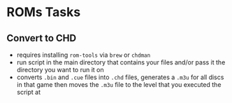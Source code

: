 # ROMs Tasks


## Convert to CHD

 - requires installing `rom-tools` via `brew` or `chdman`
 - run script in the main directory that contains your files and/or pass it the directory you want to run it on
 - converts `.bin` and `.cue` files into `.chd` files, generates a `.m3u` for all discs in that game then moves the `.m3u` file to the level that you executed the script at
